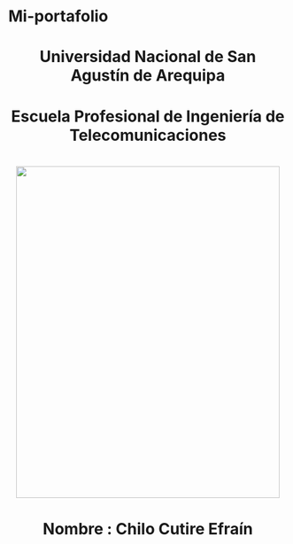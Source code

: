 # Mi-portafolio
<center> <h1>Universidad Nacional de San Agustín de Arequipa</h1> </center> 
<center> <h1>Escuela Profesional de Ingeniería de Telecomunicaciones</h1> </center> 

<center> <h1> </h1> </center> 

<center><img src="https://www.unsa.edu.pe/oucalidad/wp-content/themes/observatorio/img/unsa-logo.png" width="476" height="599"></center>
<center> <h1>Nombre : Chilo Cutire Efraín</h1> </center>

